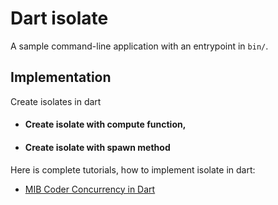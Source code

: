 # Dart isolate

A sample command-line application with an entrypoint in `bin/`.

## Implementation

Create isolates in dart
- #### Create isolate with compute function,
- #### Create isolate with spawn method

Here is complete tutorials, how to implement isolate in dart:

- [MIB Coder Concurrency in Dart](https://mibcoder.com/dart-isolate-create-isolate/)